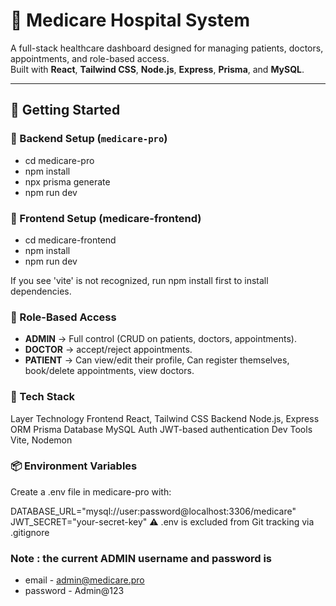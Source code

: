 # 🏥 Medicare Hospital System

A full-stack healthcare dashboard designed for managing patients, doctors, appointments, and role-based access.  
Built with **React**, **Tailwind CSS**, **Node.js**, **Express**, **Prisma**, and **MySQL**.

---

## 🚀 Getting Started

### 🔧 Backend Setup (`medicare-pro`)
- cd medicare-pro
- npm install
- npx prisma generate
- npm run dev

### 🎨 Frontend Setup (medicare-frontend)
- cd medicare-frontend
- npm install
- npm run dev

If you see 'vite' is not recognized, run npm install first to install dependencies.

### 🔐 Role-Based Access
  - **ADMIN** → Full control (CRUD on patients, doctors, appointments).  
  - **DOCTOR** → accept/reject appointments.  
  - **PATIENT** → Can view/edit their profile, Can register themselves, book/delete appointments, view doctors.
    
### 🧠 Tech Stack
Layer	Technology
Frontend	React, Tailwind CSS
Backend	Node.js, Express
ORM	Prisma
Database	MySQL
Auth	JWT-based authentication
Dev Tools	Vite, Nodemon

### 📦 Environment Variables
Create a .env file in medicare-pro with:

DATABASE_URL="mysql://user:password@localhost:3306/medicare"
JWT_SECRET="your-secret-key"
⚠️ .env is excluded from Git tracking via .gitignore

### Note : the current ADMIN username and password is
- email - admin@medicare.pro
- password - Admin@123
